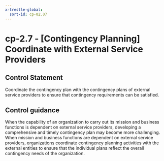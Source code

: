 ```yaml
---
x-trestle-global:
  sort-id: cp-02.07
---
```


# cp-2.7 - \[Contingency Planning\] Coordinate with External Service Providers

## Control Statement

Coordinate the contingency plan with the contingency plans of external service providers to ensure that contingency requirements can be satisfied.

## Control guidance

When the capability of an organization to carry out its mission and business functions is dependent on external service providers, developing a comprehensive and timely contingency plan may become more challenging. When mission and business functions are dependent on external service providers, organizations coordinate contingency planning activities with the external entities to ensure that the individual plans reflect the overall contingency needs of the organization.

